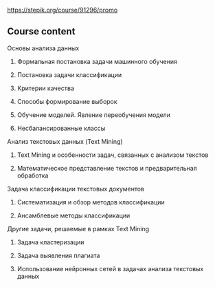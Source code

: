 https://stepik.org/course/91296/promo
## Course content

Основы анализа данных

1.  Формальная постановка задачи машинного обучения
    
2.  Постановка задачи классификации
    
3.  Критерии качества
    
4.  Способы формирование выборок
    
5.  Обучение моделей. Явление переобучения модели
    
6.  Несбалансированные классы
    

Анализ текстовых данных (Text Mining)

1.  Text Mining и особенности задач, связанных с анализом текстов
    
2.  Математическое представление текстов и предварительная обработка
    

Задача классификации текстовых документов

1.  Систематизация и обзор методов классификации
    
2.  Ансамблевые методы классификации
    

Другие задачи, решаемые в рамках Text Mining

1.  Задача кластеризации
    
2.  Задача выявления плагиата
    
3.  Использование нейронных сетей в задачах анализа текстовых данных